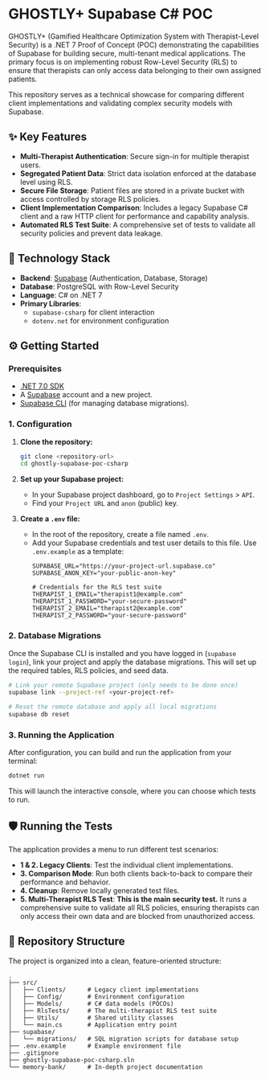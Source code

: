 # GHOSTLY+ Supabase C# POC

GHOSTLY+ (Gamified Healthcare Optimization System with Therapist-Level Security) is a .NET 7 Proof of Concept (POC) demonstrating the capabilities of Supabase for building secure, multi-tenant medical applications. The primary focus is on implementing robust Row-Level Security (RLS) to ensure that therapists can only access data belonging to their own assigned patients.

This repository serves as a technical showcase for comparing different client implementations and validating complex security models with Supabase.

## ✨ Key Features

- **Multi-Therapist Authentication**: Secure sign-in for multiple therapist users.
- **Segregated Patient Data**: Strict data isolation enforced at the database level using RLS.
- **Secure File Storage**: Patient files are stored in a private bucket with access controlled by storage RLS policies.
- **Client Implementation Comparison**: Includes a legacy Supabase C# client and a raw HTTP client for performance and capability analysis.
- **Automated RLS Test Suite**: A comprehensive set of tests to validate all security policies and prevent data leakage.

## 🚀 Technology Stack

- **Backend**: [Supabase](https://supabase.com/) (Authentication, Database, Storage)
- **Database**: PostgreSQL with Row-Level Security
- **Language**: C# on .NET 7
- **Primary Libraries**:
  - `supabase-csharp` for client interaction
  - `dotenv.net` for environment configuration

## ⚙️ Getting Started

### Prerequisites

- [.NET 7.0 SDK](https://dotnet.microsoft.com/download/dotnet/7.0)
- A [Supabase](https://supabase.com/) account and a new project.
- [Supabase CLI](https://supabase.com/docs/guides/cli) (for managing database migrations).

### 1. Configuration

1.  **Clone the repository:**
    ```bash
    git clone <repository-url>
    cd ghostly-supabase-poc-csharp
    ```

2.  **Set up your Supabase project:**
    - In your Supabase project dashboard, go to `Project Settings` > `API`.
    - Find your `Project URL` and `anon` (public) key.

3.  **Create a `.env` file:**
    - In the root of the repository, create a file named `.env`.
    - Add your Supabase credentials and test user details to this file. Use `.env.example` as a template:
      ```env
      SUPABASE_URL="https://your-project-url.supabase.co"
      SUPABASE_ANON_KEY="your-public-anon-key"

      # Credentials for the RLS test suite
      THERAPIST_1_EMAIL="therapist1@example.com"
      THERAPIST_1_PASSWORD="your-secure-password"
      THERAPIST_2_EMAIL="therapist2@example.com"
      THERAPIST_2_PASSWORD="your-secure-password"
      ```

### 2. Database Migrations

Once the Supabase CLI is installed and you have logged in (`supabase login`), link your project and apply the database migrations. This will set up the required tables, RLS policies, and seed data.

```bash
# Link your remote Supabase project (only needs to be done once)
supabase link --project-ref <your-project-ref>

# Reset the remote database and apply all local migrations
supabase db reset
```

### 3. Running the Application

After configuration, you can build and run the application from your terminal:

```bash
dotnet run
```

This will launch the interactive console, where you can choose which tests to run.

## 🛡️ Running the Tests

The application provides a menu to run different test scenarios:

- **1 & 2. Legacy Clients**: Test the individual client implementations.
- **3. Comparison Mode**: Run both clients back-to-back to compare their performance and behavior.
- **4. Cleanup**: Remove locally generated test files.
- **5. Multi-Therapist RLS Test**: **This is the main security test.** It runs a comprehensive suite to validate all RLS policies, ensuring therapists can only access their own data and are blocked from unauthorized access.

## 📂 Repository Structure

The project is organized into a clean, feature-oriented structure:

```
.
├── src/
│   ├── Clients/      # Legacy client implementations
│   ├── Config/       # Environment configuration
│   ├── Models/       # C# data models (POCOs)
│   ├── RlsTests/     # The multi-therapist RLS test suite
│   ├── Utils/        # Shared utility classes
│   └── main.cs       # Application entry point
├── supabase/
│   └── migrations/   # SQL migration scripts for database setup
├── .env.example      # Example environment file
├── .gitignore
├── ghostly-supabase-poc-csharp.sln
└── memory-bank/      # In-depth project documentation
``` 